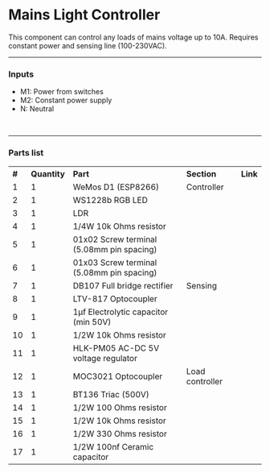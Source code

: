 # Mains Light Controller

This component can control any loads of mains voltage up to 10A.
Requires constant power and sensing line (100-230VAC).


<hr>
<h3>Inputs</h3>
<ul>
    <li>M1: Power from switches</li>
    <li>M2: Constant power supply</li>
    <li>N: Neutral</li>
</ul>


<br>
<hr>


<h3> Parts list </h3>
<table style="text-align:left">
  <tr> <th>#</th> <th>Quantity</th>  <th>Part</th> <th>Section</th> <th>Link</th> </tr>
  <tr> <td>1</td> <td>1</td> <td>WeMos D1 (ESP8266)</td> <td>Controller</td> <td></td> </tr>
  <tr> <td>2</td> <td>1</td> <td>WS1228b RGB LED</td> <td></td> <td></td> </tr>
  <tr> <td>3</td> <td>1</td> <td>LDR</td> <td></td> <td></td> </tr>
  <tr> <td>4</td> <td>1</td> <td>1/4W 10k Ohms resistor</td> <td></td> <td></td> </tr>
  <tr> <td>5</td> <td>1</td> <td>01x02 Screw terminal (5.08mm pin spacing)</td> <td></td> <td></td> </tr>
  <tr> <td>6</td> <td>1</td> <td>01x03 Screw terminal (5.08mm pin spacing)</td> <td></td> <td></td> </tr>
  <tr> <td>7</td> <td>1</td> <td>DB107 Full bridge rectifier</td> <td>Sensing</td> <td></td> </tr>
  <tr> <td>8</td> <td>1</td> <td>LTV-817 Optocoupler</td> <td></td> <td></td> </tr>
  <tr> <td>9</td> <td>1</td> <td>1µf Electrolytic capacitor (min 50V)</td> <td></td> <td></td> </tr>
  <tr> <td>10</td> <td>1</td> <td>1/2W 10k Ohms resistor</td> <td></td> <td></td> </tr>
  <tr> <td>11</td> <td>1</td> <td>HLK-PM05 AC-DC 5V voltage regulator</td> <td></td> <td></td> </tr>
  <tr> <td>12</td> <td>1</td> <td>MOC3021 Optocoupler</td> <td>Load controller</td> <td></td> </tr>
  <tr> <td>13</td> <td>1</td> <td>BT136 Triac (500V)</td> <td></td> <td></td> </tr>
  <tr> <td>14</td> <td>1</td> <td>1/2W 100 Ohms resistor</td> <td></td> <td></td> </tr>
  <tr> <td>15</td> <td>1</td> <td>1/2W 10k Ohms resistor</td> <td></td> <td></td> </tr>
  <tr> <td>16</td> <td>1</td> <td>1/2W 330 Ohms resistor</td> <td></td> <td></td> </tr>
  <tr> <td>17</td> <td>1</td> <td>1/2W 100nf Ceramic capacitor</td> <td></td> <td></td> </tr>
</table>